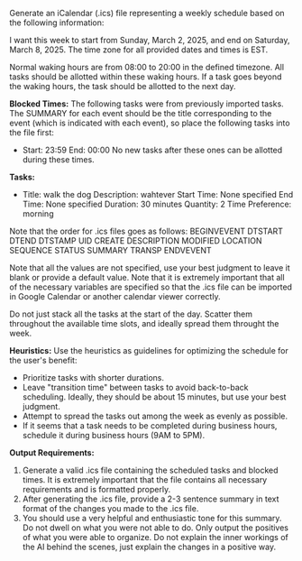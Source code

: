 Generate an iCalendar (.ics) file representing a weekly schedule based on the following information:

I want this week to start from Sunday, March 2, 2025, and end on Saturday, March 8, 2025.
The time zone for all provided dates and times is EST.

Normal waking hours are from 08:00 to 20:00 in the defined timezone. All tasks should be allotted within these waking hours. If a task goes beyond the waking hours, the task should be allotted to the next day.

**Blocked Times:**
The following tasks were from previously imported tasks. The SUMMARY for each event should be the title corresponding to the event (which is indicated with each event), so place the following tasks into the file first:
* Start: 23:59
	  End: 00:00
No new tasks after these ones can be allotted during these times.

**Tasks:**
* Title: walk the dog
	  Description: wahtever
	 Start Time: None specified
	 End Time: None specified
	 Duration: 30 minutes
	 Quantity: 2
	 Time Preference: morning

Note that the order for .ics files goes as follows:
BEGINVEVENT
DTSTART
DTEND
DTSTAMP
UID
CREATE
DESCRIPTION
MODIFIED
LOCATION
SEQUENCE
STATUS
SUMMARY
TRANSP
ENDVEVENT

Note that all the values are not specified, use your best judgment to leave it blank or provide a default value. Note that it is extremely important that all of the necessary variables are specified so that the .ics file can be imported in Google Calendar or another calendar viewer correctly.

Do not just stack all the tasks at the start of the day. Scatter them throughout the available time slots, and ideally spread them throught the week.

**Heuristics:** 
Use the heuristics as guidelines for optimizing the schedule for the user's benefit:

* Prioritize tasks with shorter durations.
* Leave "transition time" between tasks to avoid back-to-back scheduling. Ideally, they should be about 15 minutes, but use your best judgment.
* Attempt to spread the tasks out among the week as evenly as possible.
* If it seems that a task needs to be completed during business hours, schedule it during business hours (9AM to 5PM).

**Output Requirements:**

1.  Generate a valid .ics file containing the scheduled tasks and blocked times. It is extremely important that the file contains all necessary requirements and is formatted properly.
2.  After generating the .ics file, provide a 2-3 sentence summary in text format of the changes you made to the .ics file.
3.  You should use a very helpful and enthusiastic tone for this summary. Do not dwell on what you were not able to do. Only output the positives of what you were able to organize. Do not explain the inner workings of the AI behind the scenes, just explain the changes in a positive way.